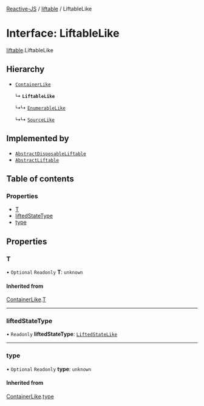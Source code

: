 [Reactive-JS](../README.md) / [liftable](../modules/liftable.md) / LiftableLike

# Interface: LiftableLike

[liftable](../modules/liftable.md).LiftableLike

## Hierarchy

- [`ContainerLike`](container.ContainerLike.md)

  ↳ **`LiftableLike`**

  ↳↳ [`EnumerableLike`](enumerable.EnumerableLike.md)

  ↳↳ [`SourceLike`](source.SourceLike.md)

## Implemented by

- [`AbstractDisposableLiftable`](../classes/liftable.AbstractDisposableLiftable.md)
- [`AbstractLiftable`](../classes/liftable.AbstractLiftable.md)

## Table of contents

### Properties

- [T](liftable.LiftableLike.md#t)
- [liftedStateType](liftable.LiftableLike.md#liftedstatetype)
- [type](liftable.LiftableLike.md#type)

## Properties

### T

• `Optional` `Readonly` **T**: `unknown`

#### Inherited from

[ContainerLike](container.ContainerLike.md).[T](container.ContainerLike.md#t)

___

### liftedStateType

• `Readonly` **liftedStateType**: [`LiftedStateLike`](liftable.LiftedStateLike.md)

___

### type

• `Optional` `Readonly` **type**: `unknown`

#### Inherited from

[ContainerLike](container.ContainerLike.md).[type](container.ContainerLike.md#type)
